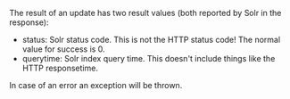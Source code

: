 The result of an update has two result values (both reported by Solr in the response):

-   status: Solr status code. This is not the HTTP status code! The normal value for success is 0.
-   querytime: Solr index query time. This doesn't include things like the HTTP responsetime.

In case of an error an exception will be thrown.
